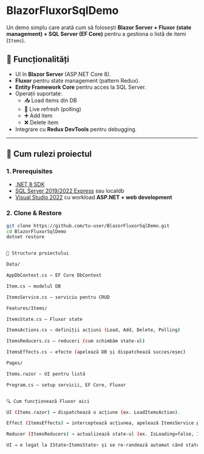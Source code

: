 ﻿# BlazorFluxorSqlDemo


Un demo simplu care arată cum să folosești **Blazor Server + Fluxor (state management) + SQL Server (EF Core)** pentru a gestiona o listă de itemi (`Items`).

## 📌 Funcționalități

- UI în **Blazor Server** (ASP.NET Core 8).
- **Fluxor** pentru state management (pattern Redux).
- **Entity Framework Core** pentru acces la SQL Server.
- Operații suportate:
  - 📥 Load items din DB
  - 🔄 Live refresh (polling)
  - ➕ Add item
  - ❌ Delete item
- Integrare cu **Redux DevTools** pentru debugging.

---

## 🚀 Cum rulezi proiectul

### 1. Prerequisites
- [.NET 8 SDK](https://dotnet.microsoft.com/download/dotnet/8.0)
- [SQL Server 2019/2022 Express](https://www.microsoft.com/en-us/sql-server/sql-server-downloads) sau localdb
- [Visual Studio 2022](https://visualstudio.microsoft.com/) cu workload **ASP.NET + web development**

### 2. Clone & Restore
```bash
git clone https://github.com/tu-user/BlazorFluxorSqlDemo.git
cd BlazorFluxorSqlDemo
dotnet restore


📂 Structura proiectului

Data/

AppDbContext.cs – EF Core DbContext

Item.cs – modelul DB

ItemsService.cs – serviciu pentru CRUD

Features/Items/

ItemsState.cs – Fluxor state

ItemsActions.cs – definiții acțiuni (Load, Add, Delete, Polling)

ItemsReducers.cs – reduceri (cum schimbăm state-ul)

ItemsEffects.cs – efecte (apelează DB și dispatchează succes/eșec)

Pages/

Items.razor – UI pentru listă

Program.cs – setup servicii, EF Core, Fluxor


🔍 Cum funcționează Fluxor aici

UI (Items.razor) → dispatchează o acțiune (ex. LoadItemsAction).

Effect (ItemsEffects) → interceptează acțiunea, apelează ItemsService pentru SQL și dispatchează fie LoadItemsSuccessAction, fie LoadItemsFailureAction.

Reducer (ItemsReducers) → actualizează state-ul (ex. IsLoading=false, Items=data).

UI → e legat la IState<ItemsState> și se re-randează automat când state-ul se schimbă.